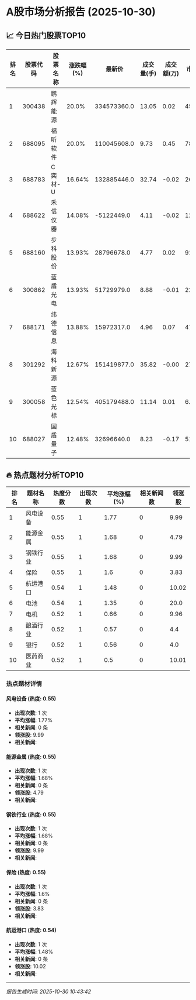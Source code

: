 # A股市场分析报告 (2025-10-30)

## 📈 今日热门股票TOP10

| 排名 | 股票代码 | 股票名称 | 涨跌幅(%) | 最新价 | 成交量(手) | 成交额(万) | 市盈率 | 市值(亿) |
|------|----------|----------|-----------|--------|------------|------------|--------|----------|
| 1 | 300438 | 鹏辉能源 | 20.0% | 334573360.0 | 13.05 | 0.02 | 45.5 | 0.00 |
| 2 | 688095 | 福昕软件 | 20.0% | 110045608.0 | 9.73 | 0.45 | 78.66 | -0.00 |
| 3 | 688783 | C奕材-U | 16.64% | 132885446.0 | 32.74 | -0.02 | 26.8 | 0.00 |
| 4 | 688622 | 禾信仪器 | 14.08% | -5122449.0 | 4.11 | -0.02 | 128.05 | -0.00 |
| 5 | 688160 | 步科股份 | 13.93% | 28796678.0 | 4.77 | 0.02 | 91.93 | 0.00 |
| 6 | 300862 | 蓝盾光电 | 13.93% | 51729979.0 | 8.88 | -0.01 | 22.36 | -0.00 |
| 7 | 688171 | 纬德信息 | 13.88% | 15972317.0 | 4.96 | 0.07 | 47.69 | 0.00 |
| 8 | 301292 | 海科新源 | 12.67% | 151419877.0 | 35.82 | -0.00 | 27.37 | 0.00 |
| 9 | 300058 | 蓝色光标 | 12.54% | 405179488.0 | 11.14 | 0.01 | 6.45 | 0.00 |
| 10 | 688027 | 国盾量子 | 12.48% | 32696640.0 | 8.23 | -0.17 | 510.0 | 0.00 |

## 🔥 热点题材分析TOP10

| 排名 | 题材名称 | 热度分数 | 出现次数 | 平均涨幅(%) | 相关新闻数 | 领涨股 |
|------|----------|----------|----------|-------------|------------|--------|
| 1 | 风电设备 | 0.55 | 1 | 1.77 | 0 | 9.99 |
| 2 | 能源金属 | 0.55 | 1 | 1.68 | 0 | 4.79 |
| 3 | 钢铁行业 | 0.55 | 1 | 1.68 | 0 | 9.99 |
| 4 | 保险 | 0.55 | 1 | 1.6 | 0 | 3.83 |
| 5 | 航运港口 | 0.54 | 1 | 1.48 | 0 | 10.02 |
| 6 | 电池 | 0.54 | 1 | 1.35 | 0 | 20.0 |
| 7 | 电机 | 0.52 | 1 | 0.66 | 0 | 9.96 |
| 8 | 酿酒行业 | 0.52 | 1 | 0.57 | 0 | 4.4 |
| 9 | 银行 | 0.52 | 1 | 0.56 | 0 | 4.0 |
| 10 | 医药商业 | 0.52 | 1 | 0.5 | 0 | 10.01 |

### 热点题材详情


#### 风电设备 (热度: 0.55)
- **出现次数**: 1 次
- **平均涨幅**: 1.77%
- **相关新闻**: 0 条
- **领涨股**: 9.99
- **相关新闻**:

#### 能源金属 (热度: 0.55)
- **出现次数**: 1 次
- **平均涨幅**: 1.68%
- **相关新闻**: 0 条
- **领涨股**: 4.79
- **相关新闻**:

#### 钢铁行业 (热度: 0.55)
- **出现次数**: 1 次
- **平均涨幅**: 1.68%
- **相关新闻**: 0 条
- **领涨股**: 9.99
- **相关新闻**:

#### 保险 (热度: 0.55)
- **出现次数**: 1 次
- **平均涨幅**: 1.6%
- **相关新闻**: 0 条
- **领涨股**: 3.83
- **相关新闻**:

#### 航运港口 (热度: 0.54)
- **出现次数**: 1 次
- **平均涨幅**: 1.48%
- **相关新闻**: 0 条
- **领涨股**: 10.02
- **相关新闻**:

---
*报告生成时间: 2025-10-30 10:43:42*
